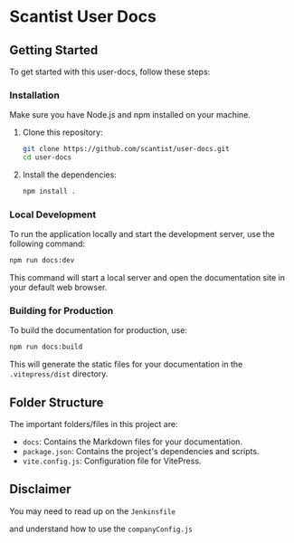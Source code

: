 # Scantist User Docs

## Getting Started

To get started with this user-docs, follow these steps:

### Installation

Make sure you have Node.js and npm installed on your machine.

1. Clone this repository:

   ```bash
   git clone https://github.com/scantist/user-docs.git
   cd user-docs
   ```

2. Install the dependencies:

   ```bash
   npm install .
   ```

### Local Development

To run the application locally and start the development server, use the following command:

```bash
npm run docs:dev
```

This command will start a local server and open the documentation site in your default web browser.

### Building for Production

To build the documentation for production, use:

```bash
npm run docs:build
```

This will generate the static files for your documentation in the `.vitepress/dist` directory.

## Folder Structure

The important folders/files in this project are:

- `docs`: Contains the Markdown files for your documentation.
- `package.json`: Contains the project's dependencies and scripts.
- `vite.config.js`: Configuration file for VitePress.

## Disclaimer

You may need to read up on the `Jenkinsfile`

and understand how to use the `companyConfig.js`
